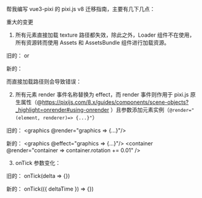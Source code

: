 帮我编写 vue3-pixi 的 pixi.js v8 迁移指南，主要有几下几点：

​重大的变更

1. 所有元素直接加载 texture 路径都失效，除此之外，Loader 组件不在使用，所有资源转而使用 Assets 和 AssetsBundle 组件进行加载资源。

旧的：
<Loader :resources="{flowerTop: '/...'}">
  <sprite texture="flowerTop" />
</Loader>
or
<sprite texture="/..." />

新的：
<assets alias="myAlias" entry="/assets/metal_slug.png">
  <sprite texture="myAlias" />
</assets>
<assets-bundle id="myBundleId" :entry="[{alias: 'myAsset', src: 'path/to/asset'}]">
  <!-- ... -->
</assets-bundle>
而直接加载路径则会导致错误：
<sprite texture="/..." /> <!-- error -->

2. 所有元素 render 事件名称替换为 effect，而 render 事件则作用于 pixi.js 原生属性（@https://pixijs.com/8.x/guides/components/scene-objects?_highlight=onrender#using-onrender ）且参数添加元素实例（`@render="(element, renderer)=> {...}"`）

旧的：
<graphics @render="graphics => {...}"/>

新的：
<graphics @effect​="graphics => {...}"/>
<container @render="container => container.rotation += 0.01" />

3. onTick 参数变化：

旧的：
onTick(delta => {})

新的：
onTick(({ deltaTime }) => {})
